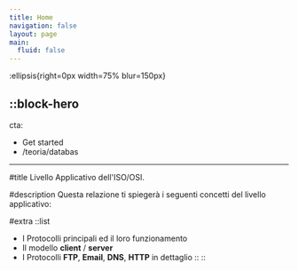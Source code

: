```yaml
---
title: Home
navigation: false
layout: page
main:
  fluid: false
---
```


:ellipsis{right=0px width=75% blur=150px}

::block-hero
---
cta:
  - Get started
  - /teoria/databas
---

#title
Livello Applicativo dell'ISO/OSI.

#description
Questa relazione ti spiegerà i seguenti concetti del livello applicativo: 

#extra
  ::list
  - I Protocolli principali ed il loro funzionamento
  - Il modello **client** / **server**
  - I Protocolli **FTP**, **Email**, **DNS**, **HTTP** in dettaglio
  ::
::
